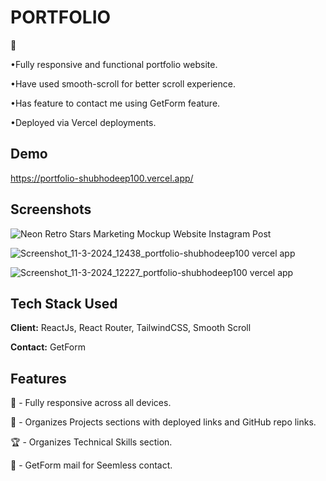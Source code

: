 
# PORTFOLIO

🚀

•Fully responsive and functional portfolio website.

•Have used smooth-scroll for better scroll experience.

•Has feature to contact me using GetForm feature.

•Deployed via Vercel deployments.
## Demo

https://portfolio-shubhodeep100.vercel.app/

## Screenshots

![Neon Retro Stars Marketing Mockup Website Instagram Post](https://github.com/Shubhodeep100/Portfolio/assets/96099026/7e553916-1e06-4583-98a2-085767f78105)

![Screenshot_11-3-2024_12438_portfolio-shubhodeep100 vercel app](https://github.com/Shubhodeep100/Portfolio/assets/96099026/4526c458-7e8f-4377-9858-c73fcd4abbc1)

![Screenshot_11-3-2024_12227_portfolio-shubhodeep100 vercel app](https://github.com/Shubhodeep100/Portfolio/assets/96099026/0e34bc8a-2894-4bf3-9251-578c0d095439)



## Tech Stack Used

**Client:** ReactJs, React Router, TailwindCSS, Smooth Scroll

**Contact:** GetForm


## Features

📱 - Fully responsive across all devices.

🔗 - Organizes Projects sections with deployed links and GitHub repo links.

🏆 - Organizes Technical Skills section.

📩 - GetForm mail for Seemless contact.

